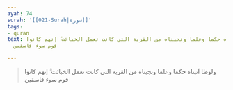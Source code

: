 ```yaml
---
ayah: 74
surah: '[[021-Surah|سورة]]'
tags:
- quran
text: ولوطا آتيناه حكما وعلما ونجيناه من القرية التي كانت تعمل الخبائث ۗ إنهم كانوا
  قوم سوء فاسقين

---
```

> ولوطا آتيناه حكما وعلما ونجيناه من القرية التي كانت تعمل الخبائث ۗ إنهم كانوا قوم سوء فاسقين
